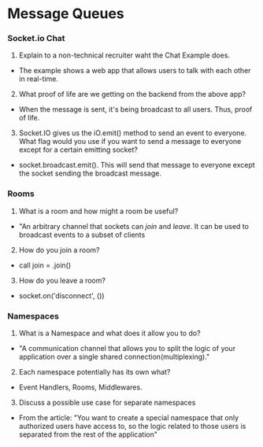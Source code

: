 # Message Queues

### Socket.io Chat

1. Explain to a non-technical recruiter waht the Chat Example does.

* The example shows a web app that allows users to talk with each other in real-time.

2. What proof of life are we getting on the backend from the above app?

* When the message is sent, it's being broadcast to all users. Thus, proof of life.

3. Socket.IO gives us the iO.emit() method to send an event to everyone. What flag would you use if you want to send a message to everyone except for a certain emitting socket?

* socket.broadcast.emit(). This will send that message to everyone except the socket sending the broadcast message.

### Rooms

1. What is a room and how might a room be useful?

* "An arbitrary channel that sockets can *join* and *leave*. It can be used to broadcast events to a subset of clients

2. How do you join a room?

* call join = .join()

3. How do you leave a room?

* socket.on('disconnect', ())

### Namespaces

1. What is a Namespace and what does it allow you to do?

* "A communication channel that allows you to split the logic of your application over a single shared connection(multiplexing)."

2. Each namespace potentially has its own what?

* Event Handlers, Rooms, Middlewares.

3. Discuss a possible use case for separate namespaces

* From the article: "You want to create a special namespace that only authorized users have access to, so the logic related to those users is separated from the rest of the application"